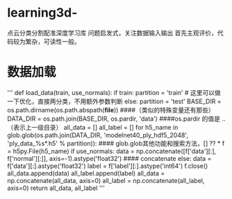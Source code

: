 # learning3d-
点云分类分割配准深度学习库
问题启发式，关注数据输入输出
首先主观评价，代码较为繁杂，可读性一般。
# 数据加载
'''
def load_data(train, use_normals):
    if train: partition = 'train' # 这里可以做一下优化，直接两分类，不用额外参数判断
    else: partition = 'test'
    BASE_DIR = os.path.dirname(os.path.abspath(__file__)) ####（类似的特殊变量还有那些）
    DATA_DIR = os.path.join(BASE_DIR, os.pardir, 'data')  ####os.pardir 的值是 ..（表示上一级目录）
    all_data = []
    all_label = []
    for h5_name in glob.glob(os.path.join(DATA_DIR, 'modelnet40_ply_hdf5_2048', 'ply_data_%s*.h5' % partition)): #### glob.glob其他功能和搜索方法，[] ?? *
       f = h5py.File(h5_name)
       if use_normals: data = np.concatenate([f['data'][:], f['normal'][:]], axis=-1).astype('float32') #### concatenate
       else: data = f['data'][:].astype('float32')
       label = f['label'][:].astype('int64')
       f.close()
       all_data.append(data)
       all_label.append(label)
    all_data = np.concatenate(all_data, axis=0)
    all_label = np.concatenate(all_label, axis=0)
    return all_data, all_label
'''
